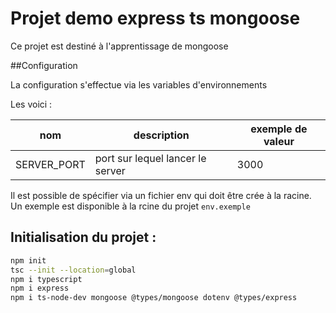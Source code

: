 # Projet demo express ts mongoose

Ce projet est destiné à l'apprentissage de mongoose

##Configuration

La configuration s'effectue via les variables d'environnements

Les voici :

| nom         | description                      | exemple de valeur |
| ----------- | -------------------------------- | ----------------- |
| SERVER_PORT | port sur lequel lancer le server | 3000              |

Il est possible de spécifier via un fichier env qui doit être crée à la racine.
Un exemple est disponible à la rcine du projet `env.exemple`

## Initialisation du projet : 

```bash
npm init 
tsc --init --location=global
npm i typescript
npm i express
npm i ts-node-dev mongoose @types/mongoose dotenv @types/express 
```
